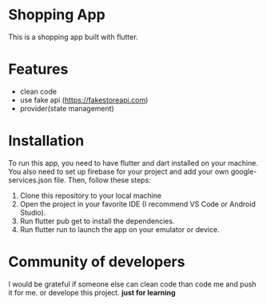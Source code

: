 # Shopping App

This is a shopping app built with flutter.

# Features

- clean code
- use fake api (https://fakestoreapi.com)
- provider(state management)

# Installation

To run this app, you need to have flutter and dart installed on your machine. You also need to set up firebase for your project and add your own google-services.json file. Then, follow these steps:
1. Clone this repository to your local machine
2. Open the project in your favorite IDE (I recommend VS Code or Android Studio).
3. Run flutter pub get to install the dependencies.
4. Run flutter run to launch the app on your emulator or device.

#  Community of developers

I would be grateful if someone else can clean code than code me and push it for me. or develope this project. **just for learning**
